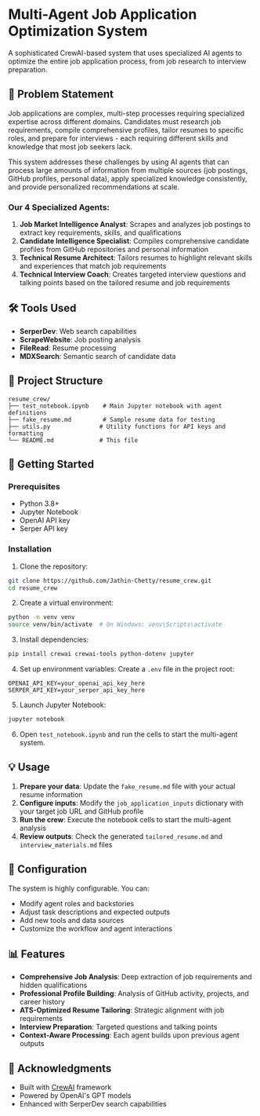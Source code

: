 # Multi-Agent Job Application Optimization System

A sophisticated CrewAI-based system that uses specialized AI agents to optimize the entire job application process, from job research to interview preparation.

## 🚀 Problem Statement

Job applications are complex, multi-step processes requiring specialized expertise across different domains. Candidates must research job requirements, compile comprehensive profiles, tailor resumes to specific roles, and prepare for interviews - each requiring different skills and knowledge that most job seekers lack.

This system addresses these challenges by using AI agents that can process large amounts of information from multiple sources (job postings, GitHub profiles, personal data), apply specialized knowledge consistently, and provide personalized recommendations at scale.

### Our 4 Specialized Agents:

1. **Job Market Intelligence Analyst**: Scrapes and analyzes job postings to extract key requirements, skills, and qualifications
2. **Candidate Intelligence Specialist**: Compiles comprehensive candidate profiles from GitHub repositories and personal information
3. **Technical Resume Architect**: Tailors resumes to highlight relevant skills and experiences that match job requirements
4. **Technical Interview Coach**: Creates targeted interview questions and talking points based on the tailored resume and job requirements

## 🛠️ Tools Used

- **SerperDev**: Web search capabilities
- **ScrapeWebsite**: Job posting analysis
- **FileRead**: Resume processing
- **MDXSearch**: Semantic search of candidate data

## 📁 Project Structure

```
resume_crew/
├── test_notebook.ipynb    # Main Jupyter notebook with agent definitions
├── fake_resume.md         # Sample resume data for testing
├── utils.py              # Utility functions for API keys and formatting
└── README.md             # This file
```

## 🚀 Getting Started

### Prerequisites

- Python 3.8+
- Jupyter Notebook
- OpenAI API key
- Serper API key

### Installation

1. Clone the repository:
```bash
git clone https://github.com/Jathin-Chetty/resume_crew.git
cd resume_crew
```

2. Create a virtual environment:
```bash
python -m venv venv
source venv/bin/activate  # On Windows: venv\Scripts\activate
```

3. Install dependencies:
```bash
pip install crewai crewai-tools python-dotenv jupyter
```

4. Set up environment variables:
Create a `.env` file in the project root:
```
OPENAI_API_KEY=your_openai_api_key_here
SERPER_API_KEY=your_serper_api_key_here
```

5. Launch Jupyter Notebook:
```bash
jupyter notebook
```

6. Open `test_notebook.ipynb` and run the cells to start the multi-agent system.

## 💡 Usage

1. **Prepare your data**: Update the `fake_resume.md` file with your actual resume information
2. **Configure inputs**: Modify the `job_application_inputs` dictionary with your target job URL and GitHub profile
3. **Run the crew**: Execute the notebook cells to start the multi-agent analysis
4. **Review outputs**: Check the generated `tailored_resume.md` and `interview_materials.md` files

## 🔧 Configuration

The system is highly configurable. You can:

- Modify agent roles and backstories
- Adjust task descriptions and expected outputs
- Add new tools and data sources
- Customize the workflow and agent interactions

## 📊 Features

- **Comprehensive Job Analysis**: Deep extraction of job requirements and hidden qualifications
- **Professional Profile Building**: Analysis of GitHub activity, projects, and career history
- **ATS-Optimized Resume Tailoring**: Strategic alignment with job requirements
- **Interview Preparation**: Targeted questions and talking points
- **Context-Aware Processing**: Each agent builds upon previous agent outputs

## 🙏 Acknowledgments

- Built with [CrewAI](https://github.com/joaomdmoura/crewAI) framework
- Powered by OpenAI's GPT models
- Enhanced with SerperDev search capabilities
